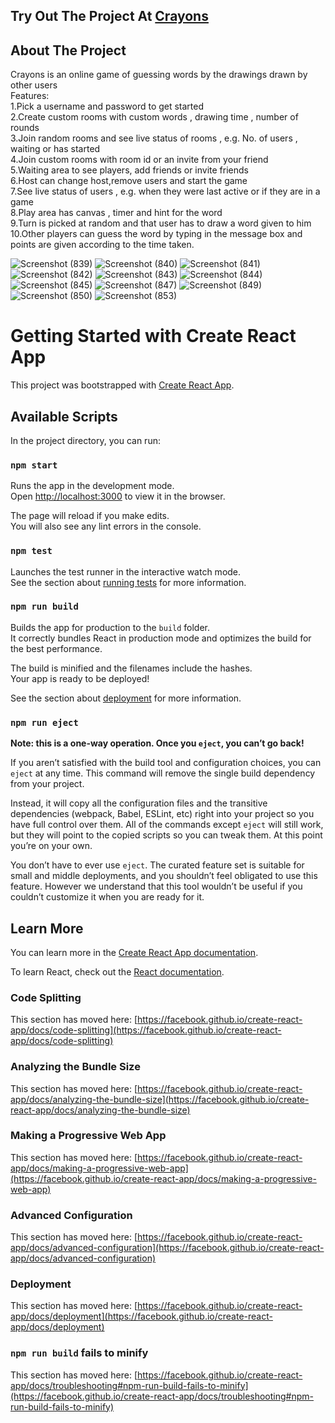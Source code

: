 ## Try Out The Project At [Crayons](http://crayons.world)

## About The Project
Crayons is an online game of guessing words by the drawings drawn by other users<br>
Features:<br>
1.Pick a username and password to get started<br>
2.Create custom rooms with custom words , drawing time , number of rounds<br>
3.Join random rooms and see live status of rooms , e.g. No. of users , waiting or has started<br>
4.Join custom rooms with room id or an invite from your friend<br>
5.Waiting area to see players, add friends or invite friends<br>
6.Host can change host,remove users and start the game<br>
7.See live status of users , e.g. when they were last active or if they are in a game<br>
8.Play area has canvas , timer and hint for the word<br>
9.Turn is picked at random and that user has to draw a word given to him<br>
10.Other players can guess the word by typing in the message box and points are given according to the time taken.<br>

![Screenshot (839)](https://user-images.githubusercontent.com/74171334/130415323-93f85342-eba1-4ef8-85bf-46e55d78ed15.png)
![Screenshot (840)](https://user-images.githubusercontent.com/74171334/130415341-e98a8d74-97a5-4402-8c75-e3b2251ada22.png)
![Screenshot (841)](https://user-images.githubusercontent.com/74171334/130415357-0dc90658-3aa1-414f-b10f-dff0477825e3.png)
![Screenshot (842)](https://user-images.githubusercontent.com/74171334/130415377-f582d046-13ea-48ec-9d17-b718616b0f77.png)
![Screenshot (843)](https://user-images.githubusercontent.com/74171334/130415404-18df16df-26b8-4d75-871c-c8e50be46725.png)
![Screenshot (844)](https://user-images.githubusercontent.com/74171334/130415430-30326445-9535-4c94-bcec-de55de7c6a0e.png)
![Screenshot (845)](https://user-images.githubusercontent.com/74171334/130415452-44051cf7-4cd3-4b54-bd34-ec82b8f513b2.png)
![Screenshot (847)](https://user-images.githubusercontent.com/74171334/130415478-569559db-be07-4db9-ba61-95dc60c60905.png)
![Screenshot (849)](https://user-images.githubusercontent.com/74171334/130415505-b47b1e77-b609-4016-a263-640c2109ccb8.png)
![Screenshot (850)](https://user-images.githubusercontent.com/74171334/130415517-e60ab945-0bf7-4fc5-840c-b4ba2ad1a92e.png)
![Screenshot (853)](https://user-images.githubusercontent.com/74171334/130415537-2289bd95-895b-4a4a-a2bc-45d5d4208597.png)

# Getting Started with Create React App

This project was bootstrapped with [Create React App](https://github.com/facebook/create-react-app).

## Available Scripts

In the project directory, you can run:

### `npm start`

Runs the app in the development mode.\
Open [http://localhost:3000](http://localhost:3000) to view it in the browser.

The page will reload if you make edits.\
You will also see any lint errors in the console.

### `npm test`

Launches the test runner in the interactive watch mode.\
See the section about [running tests](https://facebook.github.io/create-react-app/docs/running-tests) for more information.

### `npm run build`

Builds the app for production to the `build` folder.\
It correctly bundles React in production mode and optimizes the build for the best performance.

The build is minified and the filenames include the hashes.\
Your app is ready to be deployed!

See the section about [deployment](https://facebook.github.io/create-react-app/docs/deployment) for more information.

### `npm run eject`

**Note: this is a one-way operation. Once you `eject`, you can’t go back!**

If you aren’t satisfied with the build tool and configuration choices, you can `eject` at any time. This command will remove the single build dependency from your project.

Instead, it will copy all the configuration files and the transitive dependencies (webpack, Babel, ESLint, etc) right into your project so you have full control over them. All of the commands except `eject` will still work, but they will point to the copied scripts so you can tweak them. At this point you’re on your own.

You don’t have to ever use `eject`. The curated feature set is suitable for small and middle deployments, and you shouldn’t feel obligated to use this feature. However we understand that this tool wouldn’t be useful if you couldn’t customize it when you are ready for it.

## Learn More

You can learn more in the [Create React App documentation](https://facebook.github.io/create-react-app/docs/getting-started).

To learn React, check out the [React documentation](https://reactjs.org/).

### Code Splitting

This section has moved here: [https://facebook.github.io/create-react-app/docs/code-splitting](https://facebook.github.io/create-react-app/docs/code-splitting)

### Analyzing the Bundle Size

This section has moved here: [https://facebook.github.io/create-react-app/docs/analyzing-the-bundle-size](https://facebook.github.io/create-react-app/docs/analyzing-the-bundle-size)

### Making a Progressive Web App

This section has moved here: [https://facebook.github.io/create-react-app/docs/making-a-progressive-web-app](https://facebook.github.io/create-react-app/docs/making-a-progressive-web-app)

### Advanced Configuration

This section has moved here: [https://facebook.github.io/create-react-app/docs/advanced-configuration](https://facebook.github.io/create-react-app/docs/advanced-configuration)

### Deployment

This section has moved here: [https://facebook.github.io/create-react-app/docs/deployment](https://facebook.github.io/create-react-app/docs/deployment)

### `npm run build` fails to minify

This section has moved here: [https://facebook.github.io/create-react-app/docs/troubleshooting#npm-run-build-fails-to-minify](https://facebook.github.io/create-react-app/docs/troubleshooting#npm-run-build-fails-to-minify)
